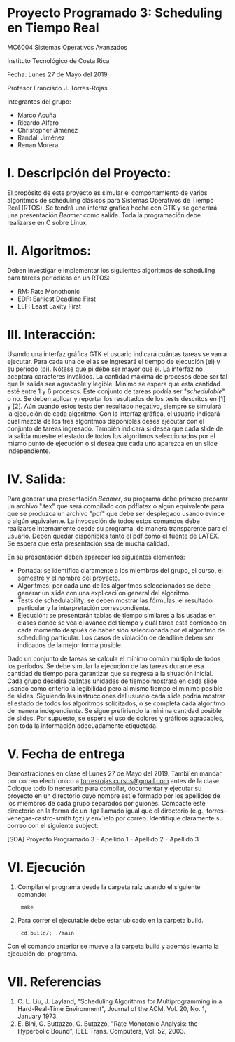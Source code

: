 Proyecto Programado 3:  Scheduling en Tiempo Real
==========================================
MC6004 Sistemas Operativos Avanzados 

Instituto Tecnológico de Costa Rica

Fecha: Lunes 27 de Mayo del 2019

Profesor Francisco J. Torres-Rojas

Integrantes del grupo:  

- Marco Acuña
- Ricardo Alfaro  
- Christopher Jiménez
- Randall Jiménez
- Renan Morera

I. Descripción del Proyecto:
============================
El propósito de este proyecto es simular el comportamiento
de varios algoritmos de scheduling clásicos para Sistemas
Operativos de Tiempo Real (RTOS). Se tendrá una interaz
gráfica hecha con GTK y se generará una presentación _Beamer_
como salida. Toda la programación debe realizarse en C sobre
Linux.

II. Algoritmos:
============================
Deben investigar e implementar los siguientes algoritmos
de scheduling para tareas periódicas en un RTOS:

- RM: Rate Monothonic
- EDF: Earliest Deadline First
- LLF: Least Laxity First

III. Interacción:
============================
Usando una interfaz gráfica GTK el usuario indicará cuántas
tareas se van a ejecutar. Para cada una de ellas se ingresará el
tiempo de ejecución (ei) y su período (pi). Nótese que pi debe ser mayor que ei. La interfaz no aceptará caracteres inválidos. La cantidad máxima de procesos debe ser tal que la salida sea agradable
y legible. Mínimo se espera que esta cantidad esté entre 1 y 6
procesos.
Este conjunto de tareas podría ser "_schedulable_" o no. Se
deben aplicar y reportar los resultados de los tests descritos
en [1] y [2]. Aún cuando estos tests den resultado negativo,
siempre se simulará la ejecución de cada algoritmo.
Con la interfaz gráfica, el usuario indicará cual mezcla de
los tres algoritmos disponibles desea ejecutar con el conjunto
de tareas ingresado. También indicará si desea que cada
slide de la salida muestre el estado de todos los algoritmos
seleccionados por el mismo punto de ejecución o si desea que
cada uno aparezca en un slide independiente.

IV. Salida:
============================
Para generar una presentación _Beamer_, su programa debe
primero preparar un archivo ".tex" que será compilado con
pdflatex o algún equivalente para que se produzca un
archivo "pdf" que debe ser desplegado usando evince o
algún equivalente. La invocación de todos estos comandos
debe realizarse internamente desde su programa, de manera
transparente para el usuario. Deben quedar disponibles tanto el
pdf como el fuente de LATEX. Se espera que esta presentación
sea de mucha calidad.

En su presentación deben aparecer los siguientes elementos:

- Portada: se identifica claramente a los miembros del
grupo, el curso, el semestre y el nombre del proyecto.
- Algoritmos: por cada uno de los algoritmos seleccionados
se debe generar un slide con una explicaci´on
general del algoritmo.
- Tests de schedulability: se deben mostrar las fórmulas,
el resultado particular y la interpretación correspondiente.
- Ejecución: se presentarán tablas de tiempo similares
a las usadas en clases donde se vea el avance del
tiempo y cuál tarea está corriendo en cada momento
después de haber sido seleccionada por el algoritmo
de scheduling particular. Los casos de violación de
deadline deben ser indicados de la mejor forma
posible.


Dado un conjunto de tareas se calcula el mínimo común
múltiplo de todos los períodos. Se debe simular la ejecución
de las tareas durante esa cantidad de tiempo para garantizar
que se regresa a la situación inicial. Cada grupo decidirá
cuántas unidades de tiempo mostrará en cada slide usando
como criterio la legibilidad pero al mismo tiempo el mínimo
posible de slides.
Siguiendo las instrucciones del usuario cada slide podría
mostrar el estado de todos los algoritmos solicitados, o se
completa cada algoritmo de manera independiente. Se sigue
prefiriendo la mínima cantidad posible de slides. Por supuesto,
se espera el uso de colores y gráficos agradables, con toda la
información adecuadamente etiquetada.

V. Fecha de entrega
============================
Demostraciones en clase el Lunes 27 de Mayo
del 2019. Tambi´en mandar por correo electr´onico a
torresrojas.cursos@gmail.com antes de la clase.
Coloque todo lo necesario para compilar, documentar y
ejecutar su proyecto en un directorio cuyo nombre est´e
formado por los apellidos de los miembros de cada grupo
separados por guiones. Compacte este directorio en la
forma de un .tgz llamado igual que el directorio (e.g.,
torres-venegas-castro-smith.tgz) y env´ıelo por
correo. Identifique claramente su correo con el siguiente subject:

[SOA] Proyecto Programado 3 - Apellido
1 - Apellido 2 - Apellido 3

VI. Ejecución
============================
1. Compilar el programa desde la carpeta raíz usando el siguiente comando:

        make
2. Para correr el ejecutable debe estar ubicado en la carpeta build.

        cd build/; ./main
Con el comando anterior se mueve a la carpeta build y además levanta la ejecución del programa.

VII. Referencias
============================
1. C. L. Liu, J. Layland, "Scheduling Algorithms for Multiprogramming
in a Hard-Real-Time Environment", Journal of the ACM, Vol. 20, No.
1, January 1973.
2. E. Bini, G. Buttazzo, G. Butazzo, "Rate Monotonic Analysis: the
Hyperbolic Bound", IEEE Trans. Computers, Vol. 52, 2003.